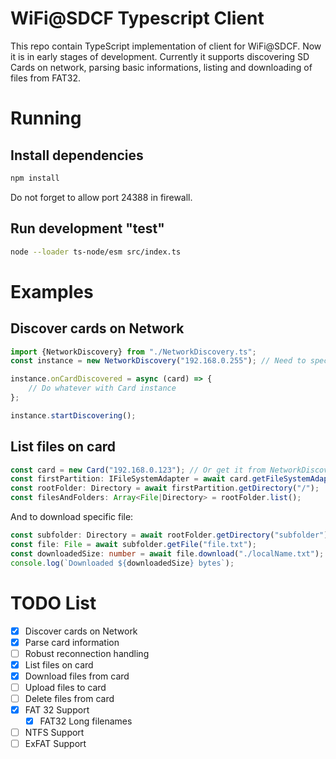 # WiFi@SDCF Typescript Client

This repo contain TypeScript implementation of client for WiFi@SDCF. Now it is in early stages of development. Currently it supports discovering SD Cards on network, parsing basic informations, listing and downloading of files from FAT32.

# Running

## Install dependencies
```bash
npm install
```

Do not forget to allow port 24388 in firewall.


## Run development "test"
```bash
node --loader ts-node/esm src/index.ts
```

# Examples

## Discover cards on Network
```typescript
import {NetworkDiscovery} from "./NetworkDiscovery.ts";
const instance = new NetworkDiscovery("192.168.0.255"); // Need to specify broadcast address of your network

instance.onCardDiscovered = async (card) => {
	// Do whatever with Card instance
};

instance.startDiscovering();
```

## List files on card
```typescript
const card = new Card("192.168.0.123"); // Or get it from NetworkDiscovery
const firstPartition: IFileSystemAdapter = await card.getFileSystemAdapter(0);
const rootFolder: Directory = await firstPartition.getDirectory("/");
const filesAndFolders: Array<File|Directory> = rootFolder.list();
```

And to download specific file:
```typescript
const subfolder: Directory = await rootFolder.getDirectory("subfolder");
const file: File = await subfolder.getFile("file.txt");
const downloadedSize: number = await file.download("./localName.txt");
console.log(`Downloaded ${downloadedSize} bytes`);
```



# TODO List

- [x] Discover cards on Network
- [x] Parse card information
- [ ] Robust reconnection handling
- [x] List files on card
- [x] Download files from card
- [ ] Upload files to card
- [ ] Delete files from card
- [x] FAT 32 Support
  - [x] FAT32 Long filenames
- [ ] NTFS Support
- [ ] ExFAT Support

